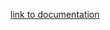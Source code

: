 [link to documentation](https://publish.obsidian.md/slrvb-docs/ITS+Theme/Callout+Adjustments#Sizing)

